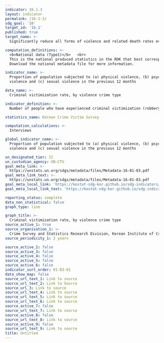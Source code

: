 ```yaml
---
indicator: 16.1.3
layout: indicator
permalink: /16-1-3/
sdg_goal: '16'
target_id: '16.1'
published: true
target_name: >-
  Significantly reduce all forms of violence and related death rates everywhere

computation_definitions: >-
  <b>National data (Type1)</b>   <br>
  This is the national produced statistics in the ROK that best corresponds to the definition of UN SDGs indicators. <br>
  Download the national metadata file for more information.

indicator_name: >-
  Proportion of population subjected to (a) physical violence, (b) psychological
  violence and (c) sexual violence in the previous 12 months

data_name: >-
  Criminal victimization rate, by violence crime type 

indicator_definition: >-
  Number of people who have experienced criminal victimization (robbery, assault, sexual violence, harassment) 

statistics_name: Korean Crime Victim Survey

computation_calculations: >-
  Interviews

global_indicator_name: >-
  Proportion of population subjected to (a) physical violence, (b) psychological
  violence and (c) sexual violence in the previous 12 months

un_designated_tier: II
un_custodian_agency: UN-CTS
goal_meta_link: >-
  https://unstats.un.org/sdgs/metadata/files/Metadata-16-01-03.pdf   
goal_meta_link_text: >-
  https://unstats.un.org/sdgs/metadata/files/Metadata-16-01-03.pdf   
goal_meta_local_link: 'https://kostat-sdg-kor.github.io/sdg-indicators/public/data/Metadata-16-01-03_ENG.pdf'
goal_meta_local_link_text: 'https://kostat-sdg-kor.github.io/sdg-indicators/public/data/Metadata-16-01-03_ENG.pdf'

reporting_status: complete
data_non_statistical: false
graph_type: line

graph_title: >-
  Criminal victimization rate, by violence crime type 
source_active_1: true
source_organisation_1: >-
  Crime Survey and Statistics Research Division, Korean Institute of Criminology 
source_periodicity_1: 2 years

source_active_2: false
source_active_3: false
source_active_4: false
source_active_5: false
source_active_6: false
indicator_sort_order: 01-03-01
data_show_map: false
source_url_text_1: Link to source
source_url_text_2: Link to Source
source_url_3: Link to source
source_url_text_4: Link to source
source_url_text_5: Link to source
source_url_text_6: Link to source
source_active_7: false
source_url_text_7: Link to source
source_active_8: false
source_url_text_8: Link to source
source_active_9: false
source_url_text_9: Link to source
title: Untitled
---
```

